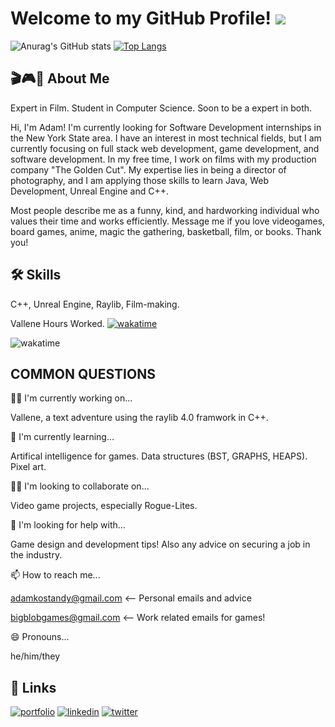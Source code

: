 
# Welcome to my GitHub Profile! ![](https://giffiles.alphacoders.com/610/61072.gif)
![Anurag's GitHub stats](https://github-readme-stats.vercel.app/api?username=diabeatz96&show_icons=true&theme=radical)
[![Top Langs](https://github-readme-stats.vercel.app/api/top-langs/?username=diabeatz96)](https://github.com/anuraghazra/github-readme-stats)

## 🎬🎮📖 About Me

Expert in Film. Student in Computer Science.  Soon to be a expert in both.

Hi, I'm Adam! I'm currently looking for Software Development internships in the New York State area. I have an interest in most technical fields, but I am currently focusing on full stack web development, game development, and software development. In my free time, I work on films with my production company "The Golden Cut". My expertise lies in being a director of photography, and I am applying those skills to learn Java, Web Development, Unreal Engine and C++. 

Most people describe me as a funny, kind, and hardworking individual who values their time and works efficiently. Message me if you love videogames, board games, anime, magic the gathering, basketball, film, or books. Thank you!

## 🛠 Skills
C++, Unreal Engine, Raylib, Film-making. 

Vallene Hours Worked. 
[![wakatime](https://wakatime.com/badge/user/d40f1ade-8d48-4f6f-86b3-8b2ed1780d43/project/6e45088b-b4cc-4142-b2fe-0cba579f283f.svg)](https://wakatime.com/badge/user/d40f1ade-8d48-4f6f-86b3-8b2ed1780d43/project/6e45088b-b4cc-4142-b2fe-0cba579f283f)

![wakatime](https://wakatime.com/share/@d40f1ade-8d48-4f6f-86b3-8b2ed1780d43/393405b6-5d60-4ef3-966a-45e5e00f918b.png)
## COMMON QUESTIONS
👩‍💻 I'm currently working on...

Vallene, a text adventure using the raylib 4.0 framwork in C++. 

🧠 I'm currently learning...

Artifical intelligence for games. Data structures (BST, GRAPHS, HEAPS). Pixel art. 

👯‍♀️ I'm looking to collaborate on...

Video game projects, especially Rogue-Lites.
    
🤔 I'm looking for help with...

Game design and development tips! Also any advice on securing a job in the industry. 

📫 How to reach me...

adamkostandy@gmail.com <-- Personal emails and advice 

bigblobgames@gmail.com <-- Work related emails for games!

😄 Pronouns...

he/him/they


## 🔗 Links
[![portfolio](https://img.shields.io/badge/my_portfolio-000?style=for-the-badge&logo=ko-fi&logoColor=white)](https://adamkostandy.netlify.app/)
[![linkedin](https://img.shields.io/badge/linkedin-0A66C2?style=for-the-badge&logo=linkedin&logoColor=white)](https://www.linkedin.com/in/adamkostandy/)
[![twitter](https://img.shields.io/badge/twitter-1DA1F2?style=for-the-badge&logo=twitter&logoColor=white)](https://twitter.com/bigblobgame)

